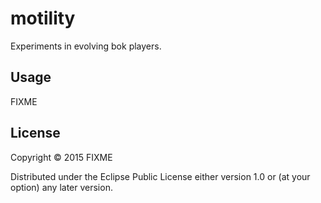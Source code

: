 # motility

Experiments in evolving bok players.

## Usage

FIXME

## License

Copyright © 2015 FIXME

Distributed under the Eclipse Public License either version 1.0 or (at
your option) any later version.
